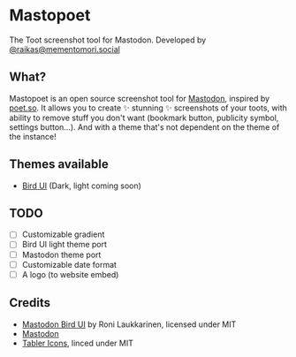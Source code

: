 # Mastopoet

The Toot screenshot tool for Mastodon. Developed by [@raikas@mementomori.social](https://mementomori.social/@raikas)

## What?

Mastopoet is an open source screenshot tool for [Mastodon](https://joinmastodon.org), inspired by [poet.so](https://poet.so).
It allows you to create ✨ stunning ✨ screenshots of your toots, with ability to remove stuff you don't want (bookmark button, publicity symbol, settings button...). And with a theme that's not dependent on the theme of the instance!

## Themes available

- [Bird UI](https://github.com/ronilaukkarinen/mastodon-bird-ui) (Dark, light coming soon)

## TODO

- [ ] Customizable gradient
- [ ] Bird UI light theme port
- [ ] Mastodon theme port
- [ ] Customizable date format
- [ ] A logo (to website embed)

## Credits

- [Mastodon Bird UI](https://github.com/ronilaukkarinen/mastodon-bird-ui/) by Roni Laukkarinen, licensed under MIT
- [Mastodon](https://github.com/mastodon/mastodon)
- [Tabler Icons](https://tabler-icons.io), linced under MIT
